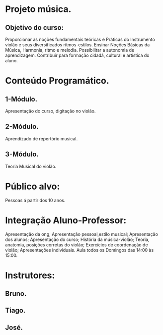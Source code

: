 # Projeto música.

## Objetivo do curso:
Proporcionar as noções fundamentais teóricas e Práticas do Instrumento violão e
seus diversificados ritmos-estilos.
Ensinar Noções Básicas da Música, Harmonia, ritmo e melodia.
Possibilitar a autonomia de aprendizagem.
Contribuir para formação cidadã, cultural e artística do aluno.

# Conteúdo Programático.

## 1-Módulo.
Apresentação do curso,
digitação no violão.

## 2-Módulo.
Aprendizado de repertório musical.

## 3-Módulo.
Teoria Musical do violão.

# Público alvo:
Pessoas á partir dos 10 anos.

# Integração Aluno-Professor:
Apresentação da ong;
Apresentação pessoal,estilo musical;
Apresentação dos alunos;
Apresentação do curso;
História da música-violão;
Teoria, anatomia, posições corretas do violão;
Exercícios de coordenação de violão;
Apresentações individuais.
Aula todos os Domingos das 14:00 às 15:00.
# Instrutores:
## Bruno.
## Tiago.
## José.
